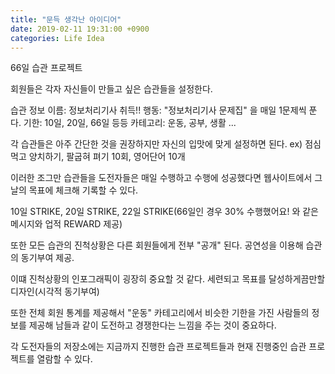 ```yaml
---
title: "문득 생각난 아이디어"
date: 2019-02-11 19:31:00 +0900
categories: Life Idea
---
```


66일 습관 프로젝트

회원들은 각자 자신들이 만들고 싶은 습관들을 설정한다.

습관 정보
이름: 정보처리기사 취득!!
행동: "정보처리기사 문제집" 을 매일 1문제씩 푼다.
기한: 10일, 20일, 66일 등등 
카테고리: 운동, 공부, 생활 ...

각 습관들은 아주 간단한 것을 권장하지만 자신의 입맛에 맞게 설정하면 된다.
ex) 점심 먹고 양치하기, 팔굽혀 펴기 10회, 영어단어 10개

이러한 조그만 습관들을 도전자들은 매일 수행하고 수행에 성공했다면 웹사이트에서 그날의 목표에 체크해 기록할 수 있다.

10일 STRIKE, 20일 STRIKE, 22일 STRIKE(66일인 경우 30% 수행했어요! 와 같은 메시지와 업적 REWARD 제공)

또한 모든 습관의 진척상황은 다른 회원들에게 전부 "공개" 된다. 공연성을 이용해 습관의 동기부여 제공.

이떄 진척상황의 인포그래픽이 굉장히 중요할 것 같다. 세련되고 목표를 달성하게끔만할 디자인(시각적 동기부여)

또한 전체 회원 통계를 제공해서 "운동" 카테고리에서 비슷한 기한을 가진 사람들의 정보를 제공해 남들과 같이 도전하고 경쟁한다는 느낌을 주는 것이 중요하다.

각 도전자들의 저장소에는 지금까지 진행한 습관 프로젝트들과 현재 진행중인 습관 프로젝트를 열람할 수 있다.


